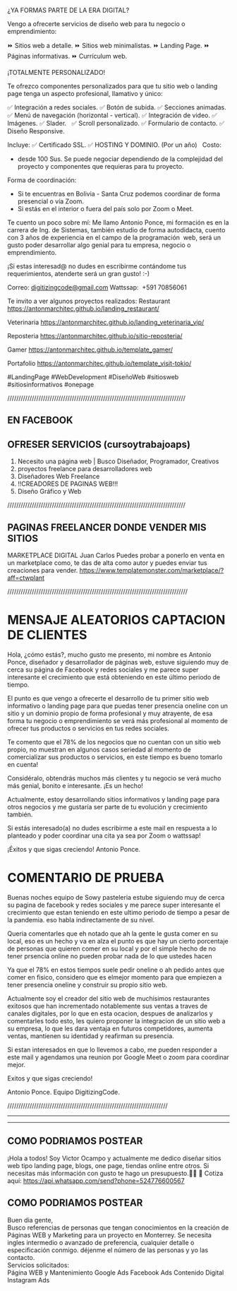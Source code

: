¿YA FORMAS PARTE DE LA ERA DIGITAL? 

Vengo a ofrecerte servicios de diseño web para tu negocio o emprendimiento:

⏩ Sitios web a detalle. 
⏩ Sitios web minimalistas. 
⏩ Landing Page. 
⏩ Páginas informativas. 
⏩ Currículum web. 

¡TOTALMENTE PERSONALIZADO! 

Te ofrezco componentes personalizados para que tu sitio web o landing page tenga un aspecto profesional, llamativo y único:

✅ Integración a redes sociales. 
✅ Botón de subida. 
✅ Secciones animadas. 
✅ Menú de navegación (horizontal - vertical). 
✅ Integración de video. 
✅ Imágenes. 
✅ Slader.  
✅ Scroll personalizado. 
✅ Formulario de contacto. 
✅ Diseño Responsive.  

Incluye:
✅ Certificado SSL. 
✅ HOSTING Y DOMINIO. (Por un año) 
 
Costo:
- desde 100 Sus. 
Se puede negociar dependiendo de la complejidad del proyecto y componentes que requieras para tu proyecto.

Forma de coordinación:
- Si te encuentras en Bolivia - Santa Cruz podemos coordinar de forma presencial o vía Zoom. 
- Si estás en el interior o fuera del país solo por Zoom o Meet. 

Te cuento un poco sobre mí:
Me llamo Antonio Ponce, mi formación es en la carrera de Ing. de Sistemas, también estudio de forma autodidacta, cuento con 3 años de experiencia en el campo de la programación  web, será un gusto poder desarrollar algo genial para tu empresa, negocio o emprendimiento. 

¡Si estas interesad@ no dudes en escribirme contándome tus requerimientos, atenderte será un gran gusto! :-)

Correo: digitizingcode@gmail.com
Wattssap:  +591 70856061

Te invito a ver algunos proyectos realizados:
Restaurant
https://antonmarchitec.github.io/landing_restaurant/

Veterinaria
https://antonmarchitec.github.io/landing_veterinaria_vip/

Reposteria
https://antonmarchitec.github.io/sitio-reposteria/

Gamer
https://antonmarchitec.github.io/template_gamer/

Portafolio
https://antonmarchitec.github.io/template_visit-tokio/



#LandingPage 
#WebDevelopment 
#DiseñoWeb
#sitiosweb
#sitiosinformativos
#onepage



////////////////////////////////////////////////////////////////////////////////

## EN FACEBOOK
## OFRESER SERVICIOS (cursoytrabajoaps)
1. Necesito una página web | Busco Diseñador, Programador, Creativos
2. proyectos freelance para desarrolladores web
3. Diseñadores Web Freelance
4. !!CREADORES DE PAGINAS WEB!!!
5. Diseño Gráfico y Web

////////////////////////////////////////////////////////////////////////////////

## PAGINAS FREELANCER DONDE VENDER MIS SITIOS
MARKETPLACE DIGITAL
Juan Carlos
Puedes probar a ponerlo en venta en un marketplace como, te das de alta como autor y puedes enviar tus creaciones para vender.
https://www.templatemonster.com/marketplace/?aff=ctwplant


/////////////////////////////////////////////////////////////////////////////////





# MENSAJE ALEATORIOS CAPTACION DE CLIENTES
Hola, ¿cómo estás?, mucho gusto me presento, mi nombre es Antonio Ponce, diseñador y desarrollador 
de páginas web, estuve siguiendo muy de cerca su página de Facebook y redes sociales y me 
parece super interesante el crecimiento que está obteniendo en este último periodo de tiempo. 

El punto es que vengo a ofrecerte el desarrollo de tu primer sitio web informativo 
o landing page para que puedas tener presencia oneline con un sitio y un dominio propio
de forma profesional y muy atrayente, de esa forma tu negocio o emprendimiento se verá más 
profesional al momento de ofrecer tus productos o servicios en tus redes sociales.

Te comento que el 78% de los negocios que no cuentan con un sitio web propio, no muestran en 
algunos casos seriedad al momento de comercializar sus productos o servicios, en este tiempo
 es bueno tomarlo en cuenta!

Considéralo, obtendrás muchos más clientes y tu negocio se verá mucho más genial, bonito e interesante. 
¡Es un hecho!

Actualmente, estoy desarrollando sitios informativos y landing page para otros negocios
y me gustaría ser parte de tu evolución y crecimiento también.

Si estás interesado(a) no dudes escribirme a este mail en respuesta a lo planteado
y poder coordinar una cita ya sea por Zoom o wattssap!

¡Éxitos y que sigas creciendo!
Antonio Ponce.






# COMENTARIO DE PRUEBA
Buenas noches equipo de Sowy pasteleria estube siguiendo muy de cerca su pagina de 
facebook y redes sociales y me parece super interesante el crecimiento que estan teniendo
en este ultimo periodo de tiempo a pesar de la pandemia. eso habla indirectamente de su nivel.

Queria comentarles que eh notado que ah la gente le gusta comer en su local, eso es un hecho y va
en alza el punto es que hay un cierto porcentaje de personas que quieren comer en su local 
y por el simple hecho de no tener prsencia online no pueden probar nada de lo que ustedes hacen 

Ya que el 78% en estos tiempos suele pedir oneline o ah pedido antes que comer en fisico, considero 
que es elmejor momento para que empiezen a tener presencia oneline y construir su propio sitio web.

Actualmente soy el creador del sitio web de muchisimos restaurantes exitosos que han incrementado 
notablemente sus ventas a traves de canales digitales, por lo que en esta ocacion, despues de analizarlos 
y comentarles todo esto, les quiero proponer la integracion de un sitio web a su empresa, lo que
les dara ventaja en futuros competidores, aumenta ventas, mantienen su identidad y reafirman su presencia.

Si estan interesados en que lo llevemos a cabo, me pueden responder a este mail y agendamos una reunion
por Google Meet o zoom para coordinar mejor.

Exitos y que sigas creciendo!

Antonio Ponce.
Equipo DigitizingCode.
      





////////////////////////////////////////////////////////////////////////
************************************
*************************************
## COMO PODRIAMOS POSTEAR 
¡Hola a todos! Soy Victor Ocampo y actualmente me dedico diseñar sitios web tipo landing page, blogs, one page, tiendas online entre otros. Si necesitas más información con gusto te hago un presupuesto.🚀🙌
💬 Cotiza aquí: https://api.whatsapp.com/send?phone=524776600567



## COMO PODRIAMOS POSTEAR
Buen dia gente,   
Busco referencias de personas que tengan conocimientos en la creación de Páginas WEB y Marketing para un proyecto en Monterrey. 
Se necesita ingles intermedio o avanzado de preferencia, cualquier detalle o especificación conmigo. déjenme el número de las personas y yo las contacto.   
Servicios solicitados:  
Página WEB y Mantenimiento 
Google Ads 
Facebook Ads 
Contenido Digital  
Instagram Ads